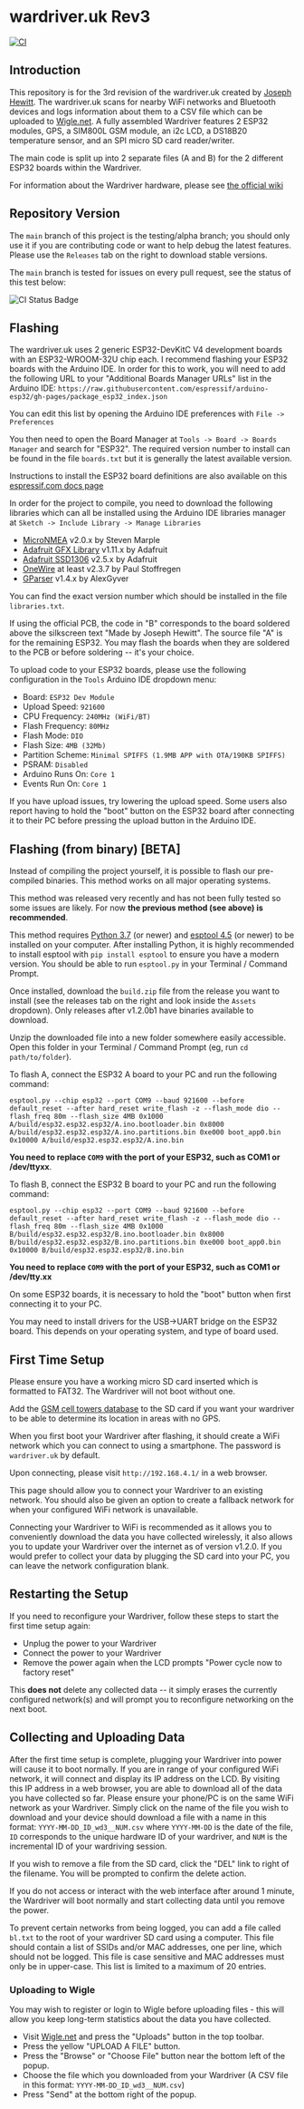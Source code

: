 
# wardriver.uk Rev3
[![CI](https://github.com/lukeswitz/wardriver_rev3/actions/workflows/arduinobuild.yml/badge.svg)](https://github.com/lukeswitz/wardriver_rev3/actions/workflows/arduinobuild.yml)

## Introduction

This repository is for the 3rd revision of the wardriver.uk created by [Joseph Hewitt](https://twitter.com/jhewitt_net). The wardriver.uk scans for nearby WiFi networks and Bluetooth devices and logs information about them to a CSV file which can be uploaded to [Wigle.net](https://wigle.net). A fully assembled Wardriver features 2 ESP32 modules, GPS, a SIM800L GSM module, an i2c LCD, a DS18B20 temperature sensor, and an SPI micro SD card reader/writer.

The main code is split up into 2 separate files (A and B) for the 2 different ESP32 boards within the Wardriver.

For information about the Wardriver hardware, please see [the official wiki](https://wardriver.uk)

## Repository Version

The `main` branch of this project is the testing/alpha branch; you should only use it if you are contributing code or want to help debug the latest features. Please use the `Releases` tab on the right to download stable versions.

The `main` branch is tested for issues on every pull request, see the status of this test below:

![CI Status Badge](https://github.com/JosephHewitt/wardriver_rev3/actions/workflows/arduinobuild.yml/badge.svg)

## Flashing

The wardriver.uk uses 2 generic ESP32-DevKitC V4 development boards with an ESP32-WROOM-32U chip each. I recommend flashing your ESP32 boards with the Arduino IDE. In order for this to work, you will need to add the following URL to your "Additional Boards Manager URLs" list in the Arduino IDE:
```https://raw.githubusercontent.com/espressif/arduino-esp32/gh-pages/package_esp32_index.json```

You can edit this list by opening the Arduino IDE preferences with ```File -> Preferences```

You then need to open the Board Manager at ```Tools -> Board -> Boards Manager``` and search for "ESP32". The required version number to install can be found in the file `boards.txt` but it is generally the latest available version.

Instructions to install the ESP32 board definitions are also available on this [espressif.com docs page](https://docs.espressif.com/projects/arduino-esp32/en/latest/installing.html#installing-using-boards-manager)

In order for the project to compile, you need to download the following libraries which can all be installed using the Arduino IDE libraries manager at ```Sketch -> Include Library -> Manage Libraries```

- [MicroNMEA](https://github.com/stevemarple/MicroNMEA) v2.0.x by Steven Marple
- [Adafruit GFX Library](https://github.com/adafruit/Adafruit-GFX-Library) v1.11.x by Adafruit
- [Adafruit SSD1306](https://github.com/adafruit/Adafruit_SSD1306) v2.5.x by Adafruit
- [OneWire](https://www.pjrc.com/teensy/td_libs_OneWire.html) at least v2.3.7 by Paul Stoffregen
- [GParser](https://github.com/GyverLibs/GParser) v1.4.x by AlexGyver

You can find the exact version number which should be installed in the file `libraries.txt`.

If using the official PCB, the code in "B" corresponds to the board soldered above the silkscreen text "Made by Joseph Hewitt". The source file "A" is for the remaining ESP32. You may flash the boards when they are soldered to the PCB or before soldering -- it's your choice.

To upload code to your ESP32 boards, please use the following configuration in the `Tools` Arduino IDE dropdown menu:

- Board: `ESP32 Dev Module`
- Upload Speed: `921600`
- CPU Frequency: `240MHz (WiFi/BT)`
- Flash Frequency: `80MHz`
- Flash Mode: `DIO`
- Flash Size: `4MB (32Mb)`
- Partition Scheme: `Minimal SPIFFS (1.9MB APP with OTA/190KB SPIFFS)`
- PSRAM: `Disabled`
- Arduino Runs On: `Core 1`
- Events Run On: `Core 1`

If you have upload issues, try lowering the upload speed. Some users also report having to hold the "boot" button on the ESP32 board after connecting it to their PC before pressing the upload button in the Arduino IDE.

## Flashing (from binary) [BETA]

Instead of compiling the project yourself, it is possible to flash our pre-compiled binaries. This method works on all major operating systems.

This method was released very recently and has not been fully tested so some issues are likely. For now **the previous method (see above) is recommended**.

This method requires [Python 3.7](https://www.python.org/downloads/) (or newer) and [esptool 4.5](https://docs.espressif.com/projects/esptool/en/latest/esp32/installation.html) (or newer) to be installed on your computer. After installing Python, it is highly recommended to install esptool with `pip install esptool` to ensure you have a modern version. You should be able to run `esptool.py` in your Terminal / Command Prompt.

Once installed, download the `build.zip` file from the release you want to install (see the releases tab on the right and look inside the `Assets` dropdown). Only releases after v1.2.0b1 have binaries available to download.

Unzip the downloaded file into a new folder somewhere easily accessible. Open this folder in your Terminal / Command Prompt (eg, run `cd path/to/folder`).

To flash A, connect the ESP32 A board to your PC and run the following command:

`esptool.py --chip esp32 --port COM9 --baud 921600 --before default_reset --after hard_reset write_flash -z --flash_mode dio --flash_freq 80m --flash_size 4MB 0x1000 A/build/esp32.esp32.esp32/A.ino.bootloader.bin 0x8000 A/build/esp32.esp32.esp32/A.ino.partitions.bin 0xe000 boot_app0.bin 0x10000 A/build/esp32.esp32.esp32/A.ino.bin`

**You need to replace `COM9` with the port of your ESP32, such as COM1 or /dev/ttyxx**. 

To flash B, connect the ESP32 B board to your PC and run the following command:

`esptool.py --chip esp32 --port COM9 --baud 921600 --before default_reset --after hard_reset write_flash -z --flash_mode dio --flash_freq 80m --flash_size 4MB 0x1000 B/build/esp32.esp32.esp32/B.ino.bootloader.bin 0x8000 B/build/esp32.esp32.esp32/B.ino.partitions.bin 0xe000 boot_app0.bin 0x10000 B/build/esp32.esp32.esp32/B.ino.bin`

**You need to replace `COM9` with the port of your ESP32, such as COM1 or /dev/tty.xx**

On some ESP32 boards, it is necessary to hold the "boot" button when first connecting it to your PC.

You may need to install drivers for the USB->UART bridge on the ESP32 board. This depends on your operating system, and type of board used.

## First Time Setup

Please ensure you have a working micro SD card inserted which is formatted to FAT32. The Wardriver will not boot without one.

Add the [GSM cell towers database](https://wardriver.uk/gsm_location_3) to the SD card if you want your wardriver to be able to determine its location in areas with no GPS.

When you first boot your Wardriver after flashing, it should create a WiFi network which you can connect to using a smartphone. The password is ```wardriver.uk``` by default.

Upon connecting, please visit ```http://192.168.4.1/``` in a web browser.

This page should allow you to connect your Wardriver to an existing network. You should also be given an option to create a fallback network for when your configured WiFi network is unavailable.

Connecting your Wardriver to WiFi is recommended as it allows you to conveniently download the data you have collected wirelessly, it also allows you to update your Wardriver over the internet as of version v1.2.0. If you would prefer to collect your data by plugging the SD card into your PC, you can leave the network configuration blank.

## Restarting the Setup

If you need to reconfigure your Wardriver, follow these steps to start the first time setup again:

- Unplug the power to your Wardriver
- Connect the power to your Wardriver
- Remove the power again when the LCD prompts "Power cycle now to factory reset"

This **does not** delete any collected data -- it simply erases the currently configured network(s) and will prompt you to reconfigure networking on the next boot.

## Collecting and Uploading Data

After the first time setup is complete, plugging your Wardriver into power will cause it to boot normally. If you are in range of your configured WiFi network, it will connect and display its IP address on the LCD. By visiting this IP address in a web browser, you are able to download all of the data you have collected so far. Please ensure your phone/PC is on the same WiFi network as your Wardriver. Simply click on the name of the file you wish to download and your device should download a file with a name in this format: `YYYY-MM-DD_ID_wd3__NUM.csv` where `YYYY-MM-DD` is the date of the file, `ID` corresponds to the unique hardware ID of your wardriver, and `NUM` is the incremental ID of your wardriving session.

If you wish to remove a file from the SD card, click the "DEL" link to right of the filename. You will be prompted to confirm the delete action.

If you do not access or interact with the web interface after around 1 minute, the Wardriver will boot normally and start collecting data until you remove the power.

To prevent certain networks from being logged, you can add a file called `bl.txt` to the root of your wardriver SD card using a computer. This file should contain a list of SSIDs and/or MAC addresses, one per line, which should not be logged. This file is case sensitive and MAC addresses must only be in upper-case. This list is limited to a maximum of 20 entries.

### Uploading to Wigle

You may wish to register or login to Wigle before uploading files - this will allow you keep long-term statistics about the data you have collected.

- Visit [Wigle.net](https://wigle.net/) and press the "Uploads" button in the top toolbar.
- Press the yellow "UPLOAD A FILE" button.
- Press the "Browse" or "Choose File" button near the bottom left of the popup.
- Choose the file which you downloaded from your Wardriver (A CSV file in this format: `YYYY-MM-DD_ID_wd3__NUM.csv`)
- Press "Send" at the bottom right of the popup.
